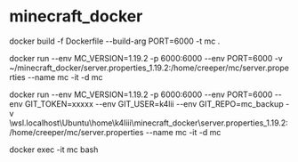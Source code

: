 # minecraft_docker

docker build -f Dockerfile --build-arg PORT=6000 -t mc .

docker run --env MC_VERSION=1.19.2 -p 6000:6000 --env PORT=6000 -v ~/minecraft_docker/server.properties_1.19.2:/home/creeper/mc/server.properties --name mc -it -d mc

docker run --env MC_VERSION=1.19.2 -p 6000:6000 --env PORT=6000 --env GIT_TOKEN=xxxxx --env GIT_USER=k4lii --env  GIT_REPO=mc_backup -v \\wsl.localhost\Ubuntu\home\k4liii\minecraft_docker\server.properties_1.19.2:/home/creeper/mc/server.properties --name mc -it -d mc

docker exec -it mc bash